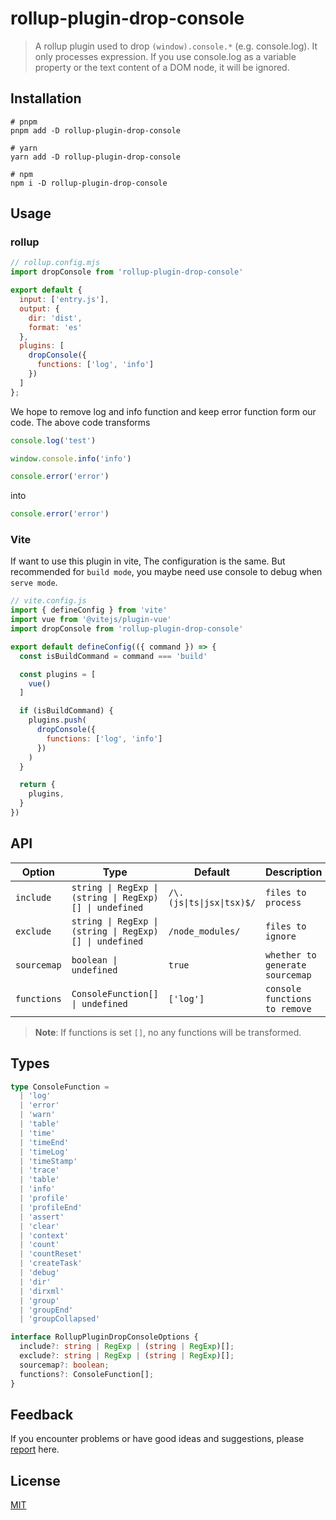 # rollup-plugin-drop-console

> A rollup plugin used to drop `(window).console.*` (e.g. console.log). It only processes expression. If you use console.log as a variable property or the text content of a DOM node, it will be ignored.

## Installation

```shell
# pnpm
pnpm add -D rollup-plugin-drop-console

# yarn
yarn add -D rollup-plugin-drop-console

# npm
npm i -D rollup-plugin-drop-console
```

## Usage

### rollup

```js
// rollup.config.mjs
import dropConsole from 'rollup-plugin-drop-console'

export default {
  input: ['entry.js'],
  output: {
    dir: 'dist',
    format: 'es'
  },
  plugins: [
    dropConsole({
      functions: ['log', 'info']
    })
  ]
};
```

We hope to remove log and info function and keep error function form our code. The above code transforms

```js
console.log('test')

window.console.info('info')

console.error('error')
```

into 

```js
console.error('error')
```

### Vite

If want to use this plugin in vite, The configuration is the same. But recommended for `build mode`, you maybe need use console to debug when `serve mode`.

```js
// vite.config.js
import { defineConfig } from 'vite'
import vue from '@vitejs/plugin-vue'
import dropConsole from 'rollup-plugin-drop-console'

export default defineConfig(({ command }) => {
  const isBuildCommand = command === 'build'

  const plugins = [
    vue()
  ]

  if (isBuildCommand) {
    plugins.push(
      dropConsole({
        functions: ['log', 'info']
      })
    )
  }

  return {
    plugins,
  }
})
```

## API

| Option | Type | Default | Description |
| --- | --- | --- | --- |
| `include` | `string \| RegExp \| (string \| RegExp)[] \| undefined`  | `/\.(js\|ts\|jsx\|tsx)$/` | `files to process` |
| `exclude` | `string \| RegExp \| (string \| RegExp)[] \| undefined`  | `/node_modules/` | `files to ignore` |
| `sourcemap` | `boolean \| undefined`  | `true` | `whether to generate sourcemap` |
| `functions` | `ConsoleFunction[] \| undefined`  | `['log']` | `console functions to remove` |

> **Note**: If functions is set `[]`, no any functions will be transformed.

## Types

```ts
type ConsoleFunction =
  | 'log'
  | 'error'
  | 'warn'
  | 'table'
  | 'time'
  | 'timeEnd'
  | 'timeLog'
  | 'timeStamp'
  | 'trace'
  | 'table'
  | 'info'
  | 'profile'
  | 'profileEnd'
  | 'assert'
  | 'clear'
  | 'context'
  | 'count'
  | 'countReset'
  | 'createTask'
  | 'debug'
  | 'dir'
  | 'dirxml'
  | 'group'
  | 'groupEnd'
  | 'groupCollapsed'

interface RollupPluginDropConsoleOptions {
  include?: string | RegExp | (string | RegExp)[];
  exclude?: string | RegExp | (string | RegExp)[];
  sourcemap?: boolean;
  functions?: ConsoleFunction[];
}
```

## Feedback

If you encounter problems or have good ideas and suggestions, please [report](https://github.com/chouchouji/rollup-plugin-drop-console/issues) here.

## License

[MIT](LICENSE)
